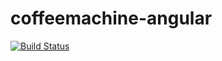 # coffeemachine-angular
[![Build Status](https://travis-ci.org/myvertigo/coffeemachine-angular.svg?branch=master)](https://travis-ci.org/myvertigo/coffeemachine-angular)
